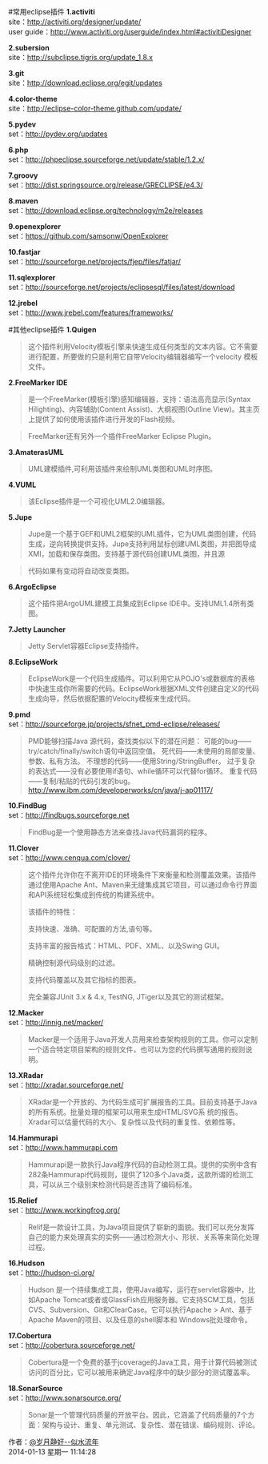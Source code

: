 #常用eclipse插件
**1.activiti**  
site：<http://activiti.org/designer/update/>  
user guide：<http://www.activiti.org/userguide/index.html#activitiDesigner>

**2.subersion**  
site：<http://subclipse.tigris.org/update_1.8.x>

**3.git**  
site：<http://download.eclipse.org/egit/updates>

**4.color-theme**  
site：<http://eclipse-color-theme.github.com/update/>

**5.pydev**  
set：<http://pydev.org/updates>

**6.php**  
set：<http://phpeclipse.sourceforge.net/update/stable/1.2.x/>

**7.groovy**  
set：<http://dist.springsource.org/release/GRECLIPSE/e4.3/>

**8.maven**  
set：<http://download.eclipse.org/technology/m2e/releases>

**9.openexplorer**  
set：<https://github.com/samsonw/OpenExplorer>

**10.fastjar**  
set：<http://sourceforge.net/projects/fjep/files/fatjar/>

**11.sqlexplorer**  
set：<http://sourceforge.net/projects/eclipsesql/files/latest/download>

**12.jrebel**  
set：<http://www.jrebel.com/features/frameworks/>

#其他eclipse插件
**1.Quigen**  
>这个插件利用Velocity模板引擎来快速生成任何类型的文本内容。它不需要进行配置，所要做的只是利用它自带Velocity编辑器编写一个velocity 模板文件。

**2.FreeMarker IDE**  
>是一个FreeMarker(模板引擎)感知编辑器，支持：语法高亮显示(Syntax Hilighting)、内容辅助(Content Assist)、大纲视图(Outline View)。其主页上提供了如何使用该插件进行开发的Flash视频。

>
>FreeMarker还有另外一个插件FreeMarker Eclipse Plugin。

**3.AmaterasUML**  
>UML建模插件,可利用该插件来绘制UML类图和UML时序图。

**4.VUML**    
>该Eclipse插件是一个可视化UML2.0编辑器。

**5.Jupe**    
>Jupe是一个基于GEF和UML2框架的UML插件，它为UML类图创建，代码生成，逆向转换提供支持。Jupe支持利用鼠标创建UML类图，并把图导成XMI，加载和保存类图。支持基于源代码创建UML类图，并且源

>
>代码如果有变动将自动改变类图。

**6.ArgoEclipse**    
>这个插件把ArgoUML建模工具集成到Eclipse IDE中。支持UML1.4所有类图。

**7.Jetty Launcher**     
>Jetty Servlet容器Eclipse支持插件。

**8.EclipseWork**    
>EclipseWork是一个代码生成插件。可以利用它从POJO's或数据库的表格中快速生成你所需要的代码。EclipseWork根据XML文件创建自定义的代码生成向导，然后依据配置的Velocity模板来生成代码。

**9.pmd**  
set：<http://sourceforge.jp/projects/sfnet_pmd-eclipse/releases/>  
>PMD能够扫描Java 源代码，查找类似以下的潜在问题： 
>可能的bug——try/catch/finally/switch语句中返回空值。
>死代码——未使用的局部变量、参数、私有方法。
>不理想的代码——使用String/StringBuffer。
>过于复杂的表达式——没有必要使用if语句、while循环可以代替for循环。
>重复代码——复制/粘贴的代码引发的bug。	
>http://www.ibm.com/developerworks/cn/java/j-ap01117/

**10.FindBug**  
set：<http://findbugs.sourceforge.net>  
>FindBug是一个使用静态方法来查找Java代码漏洞的程序。 

**11.Clover**  
set：<http://www.cenqua.com/clover/>  
>这个插件允许你在不离开IDE的环境条件下来衡量和检测覆盖效果。该插件通过使用Apache Ant、Maven来无缝集成其它项目，可以通过命令行界面和API系统轻松集成到传统的构建系统中。 
>
>该插件的特性： 
>
>支持快速、准确、可配置的方法,语句等。
>
>支持丰富的报告格式：HTML、PDF、XML、以及Swing GUI。
>
>精确控制源代码级别的过滤。
>
>支持代码覆盖以及其它指标的图表。
>
>完全兼容JUnit 3.x & 4.x, TestNG, JTiger以及其它的测试框架。

**12.Macker**  
set：<http://innig.net/macker/>  
>Macker是一个适用于Java开发人员用来检查架构规则的工具。你可以定制一个适合特定项目架构的规则文件，也可以为您的代码撰写通用的规则说明。 


**13.XRadar**  
set：<http://xradar.sourceforge.net/>  
>XRadar是一个开放的、为代码生成可扩展报告的工具。目前支持基于Java的所有系统。批量处理的框架可以用来生成HTML/SVG系
>统的报告。Xradar可以估量代码的大小、复杂性以及代码的重复性、依赖性等。 

**14.Hammurapi**  
set：<http://www.hammurapi.com>  
>Hammurapi是一款执行Java程序代码的自动检测工具。提供的实例中含有282条Hammurapi代码规则，提供了120多个Java类，这款所谓的检测工具，可以从三个级别来检测代码是否违背了编码标准。 

**15.Relief**  
set：<http://www.workingfrog.org/>  
>Relif是一款设计工具，为Java项目提供了崭新的面貌。我们可以充分发挥自己的能力来处理真实的实例——通过检测大小、形状、关系等来简化处理过程。 

**16.Hudson**  
set：<http://hudson-ci.org/>  
>Hudson 是一个持续集成工具，使用Java编写，运行在servlet容器中，比如Apache Tomcat或者或GlassFish应用服务器。它支持SCM工具，包括CVS、Subversion、Git和ClearCase。它可以执行Apache >
>Ant、基于Apache Maven的项目、以及任意的shell脚本和 Windows批处理命令。 

**17.Cobertura**  
set：<http://cobertura.sourceforge.net/>  
>Cobertura是一个免费的基于jcoverage的Java工具，用于计算代码被测试访问的百分比，它可以被用来确定Java程序中的缺少部分的测试覆盖率。 

**18.SonarSource**  
set：<http://www.sonarsource.org/>  
>Sonar是一个管理代码质量的开放平台。因此，它涵盖了代码质量的7个方面：架构与设计、重复、单元测试、复杂性、潜在错误、编码规则、评论。 


作者：[@岁月静好--似水流年](http://weibo.com/u/1747720793)  
2014-01-13 星期一 11:14:28 



